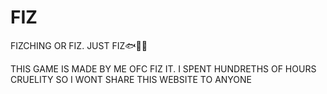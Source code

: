 # FIZ
FIZCHING OR FIZ. JUST FIZ🐟🎣😏


THIS GAME IS MADE BY ME OFC FIZ IT. I SPENT HUNDRETHS OF HOURS CRUELITY SO I WONT SHARE THIS WEBSITE TO ANYONE
